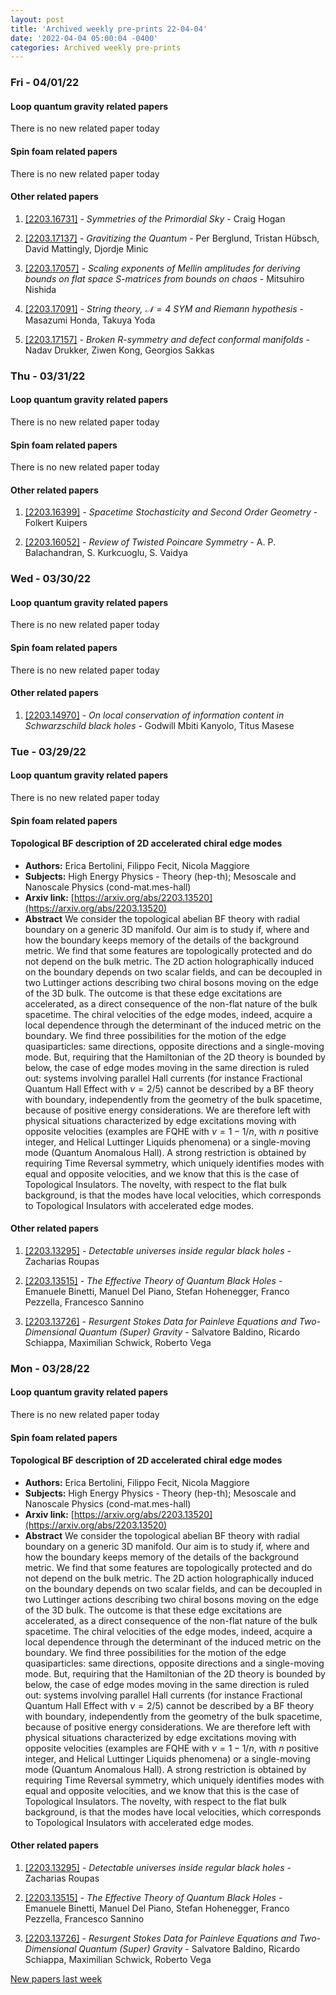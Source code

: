 ```yaml
---
layout: post
title: 'Archived weekly pre-prints 22-04-04'
date: '2022-04-04 05:00:04 -0400'
categories: Archived weekly pre-prints
---
```



### Fri - 04/01/22

#### Loop quantum gravity related papers

There is no new related paper today 

#### Spin foam related papers

There is no new related paper today 



#### Other related papers

1. [[2203.16731]](https://arxiv.org/abs/2203.16731) - *Symmetries of the Primordial Sky* - Craig Hogan

1. [[2203.17137]](https://arxiv.org/abs/2203.17137) - *Gravitizing the Quantum* - Per Berglund, Tristan Hübsch, David Mattingly, Djordje Minic

1. [[2203.17057]](https://arxiv.org/abs/2203.17057) - *Scaling exponents of Mellin amplitudes for deriving bounds on flat space  S-matrices from bounds on chaos* - Mitsuhiro Nishida

1. [[2203.17091]](https://arxiv.org/abs/2203.17091) - *String theory, $\mathcal{N}=4$ SYM and Riemann hypothesis* - Masazumi Honda, Takuya Yoda

1. [[2203.17157]](https://arxiv.org/abs/2203.17157) - *Broken R-symmetry and defect conformal manifolds* - Nadav Drukker, Ziwen Kong, Georgios Sakkas



### Thu - 03/31/22

#### Loop quantum gravity related papers

There is no new related paper today 

#### Spin foam related papers

There is no new related paper today 



#### Other related papers

1. [[2203.16399]](https://arxiv.org/abs/2203.16399) - *Spacetime Stochasticity and Second Order Geometry* - Folkert Kuipers

1. [[2203.16052]](https://arxiv.org/abs/2203.16052) - *Review of Twisted Poincare Symmetry* - A. P. Balachandran, S. Kurkcuoglu, S. Vaidya



### Wed - 03/30/22

#### Loop quantum gravity related papers

There is no new related paper today 

#### Spin foam related papers

There is no new related paper today 



#### Other related papers

1. [[2203.14970]](https://arxiv.org/abs/2203.14970) - *On local conservation of information content in Schwarzschild black  holes* - Godwill Mbiti Kanyolo, Titus Masese



### Tue - 03/29/22

#### Loop quantum gravity related papers

There is no new related paper today 

#### Spin foam related papers

#### **Topological BF description of 2D accelerated chiral edge modes**
 - **Authors:** Erica Bertolini, Filippo Fecit, Nicola Maggiore
 - **Subjects:** High Energy Physics - Theory (hep-th); Mesoscale and Nanoscale Physics (cond-mat.mes-hall)
 - **Arxiv link:** [https://arxiv.org/abs/2203.13520](https://arxiv.org/abs/2203.13520)
 - **Abstract**
 We consider the topological abelian BF theory with radial boundary on a generic 3D manifold. Our aim is to study if, where and how the boundary keeps memory of the details of the background metric. We find that some features are topologically protected and do not depend on the bulk metric. The 2D action holographically induced on the boundary depends on two scalar fields, and can be decoupled in two Luttinger actions describing two chiral bosons moving on the edge of the 3D bulk. The outcome is that these edge excitations are accelerated, as a direct consequence of the non-flat nature of the bulk spacetime. The chiral velocities of the edge modes, indeed, acquire a local dependence through the determinant of the induced metric on the boundary. We find three possibilities for the motion of the edge quasiparticles: same directions, opposite directions and a single-moving mode. But, requiring that the Hamiltonian of the 2D theory is bounded by below, the case of edge modes moving in the same direction is ruled out: systems involving parallel Hall currents (for instance Fractional Quantum Hall Effect with $\nu=2/5$) cannot be described by a BF theory with boundary, independently from the geometry of the bulk spacetime, because of positive energy considerations. We are therefore left with physical situations characterized by edge excitations moving with opposite velocities (examples are FQHE with $\nu=1-1/n$, with $n$ positive integer, and Helical Luttinger Liquids phenomena) or a single-moving mode (Quantum Anomalous Hall). A strong restriction is obtained by requiring Time Reversal symmetry, which uniquely identifies modes with equal and opposite velocities, and we know that this is the case of Topological Insulators. The novelty, with respect to the flat bulk background, is that the modes have local velocities, which corresponds to Topological Insulators with accelerated edge modes. 



#### Other related papers

1. [[2203.13295]](https://arxiv.org/abs/2203.13295) - *Detectable universes inside regular black holes* - Zacharias Roupas

1. [[2203.13515]](https://arxiv.org/abs/2203.13515) - *The Effective Theory of Quantum Black Holes* - Emanuele Binetti, Manuel Del Piano, Stefan Hohenegger, Franco Pezzella, Francesco Sannino

1. [[2203.13726]](https://arxiv.org/abs/2203.13726) - *Resurgent Stokes Data for Painleve Equations and Two-Dimensional Quantum  (Super) Gravity* - Salvatore Baldino, Ricardo Schiappa, Maximilian Schwick, Roberto Vega



### Mon - 03/28/22

#### Loop quantum gravity related papers

There is no new related paper today 

#### Spin foam related papers

#### **Topological BF description of 2D accelerated chiral edge modes**
 - **Authors:** Erica Bertolini, Filippo Fecit, Nicola Maggiore
 - **Subjects:** High Energy Physics - Theory (hep-th); Mesoscale and Nanoscale Physics (cond-mat.mes-hall)
 - **Arxiv link:** [https://arxiv.org/abs/2203.13520](https://arxiv.org/abs/2203.13520)
 - **Abstract**
 We consider the topological abelian BF theory with radial boundary on a generic 3D manifold. Our aim is to study if, where and how the boundary keeps memory of the details of the background metric. We find that some features are topologically protected and do not depend on the bulk metric. The 2D action holographically induced on the boundary depends on two scalar fields, and can be decoupled in two Luttinger actions describing two chiral bosons moving on the edge of the 3D bulk. The outcome is that these edge excitations are accelerated, as a direct consequence of the non-flat nature of the bulk spacetime. The chiral velocities of the edge modes, indeed, acquire a local dependence through the determinant of the induced metric on the boundary. We find three possibilities for the motion of the edge quasiparticles: same directions, opposite directions and a single-moving mode. But, requiring that the Hamiltonian of the 2D theory is bounded by below, the case of edge modes moving in the same direction is ruled out: systems involving parallel Hall currents (for instance Fractional Quantum Hall Effect with $\nu=2/5$) cannot be described by a BF theory with boundary, independently from the geometry of the bulk spacetime, because of positive energy considerations. We are therefore left with physical situations characterized by edge excitations moving with opposite velocities (examples are FQHE with $\nu=1-1/n$, with $n$ positive integer, and Helical Luttinger Liquids phenomena) or a single-moving mode (Quantum Anomalous Hall). A strong restriction is obtained by requiring Time Reversal symmetry, which uniquely identifies modes with equal and opposite velocities, and we know that this is the case of Topological Insulators. The novelty, with respect to the flat bulk background, is that the modes have local velocities, which corresponds to Topological Insulators with accelerated edge modes. 



#### Other related papers

1. [[2203.13295]](https://arxiv.org/abs/2203.13295) - *Detectable universes inside regular black holes* - Zacharias Roupas

1. [[2203.13515]](https://arxiv.org/abs/2203.13515) - *The Effective Theory of Quantum Black Holes* - Emanuele Binetti, Manuel Del Piano, Stefan Hohenegger, Franco Pezzella, Francesco Sannino

1. [[2203.13726]](https://arxiv.org/abs/2203.13726) - *Resurgent Stokes Data for Painleve Equations and Two-Dimensional Quantum  (Super) Gravity* - Salvatore Baldino, Ricardo Schiappa, Maximilian Schwick, Roberto Vega






[New papers last week]({{site.url}}/archived/weekly/pre-prints/2022/03/28/archived_weekly_papers.html)